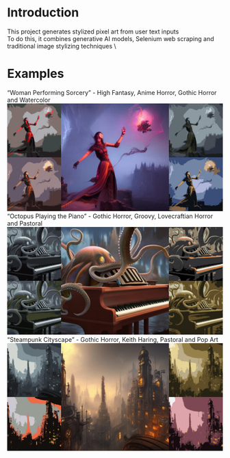 # Introduction
This project generates stylized pixel art from user text inputs \
To do this, it combines generative AI models, Selenium web scraping and traditional image stylizing techniques \

# Examples
“Woman Performing Sorcery” - High Fantasy, Anime Horror, Gothic Horror and Watercolor \
![“Woman Performing Sorcery” - High Fantasy, Anime Horror, Gothic Horror and Watercolor](https://github.com/TBennur/Pixelize/blob/Main/sorcery.png?raw=true) \
“Octopus Playing the Piano” - Gothic Horror, Groovy, Lovecraftian Horror and Pastoral \
![“Octopus Playing the Piano” - Gothic Horror, Groovy, Lovecraftian Horror and Pastoral](https://github.com/TBennur/Pixelize/blob/Main/octopiano.png?raw=true) \
“Steampunk Cityscape” - Gothic Horror, Keith Haring, Pastoral and Pop Art \
![“Steampunk Cityscape” - Gothic Horror, Keith Haring, Pastoral and Pop Art](https://github.com/TBennur/Pixelize/blob/Main/cityscape.png?raw=true)